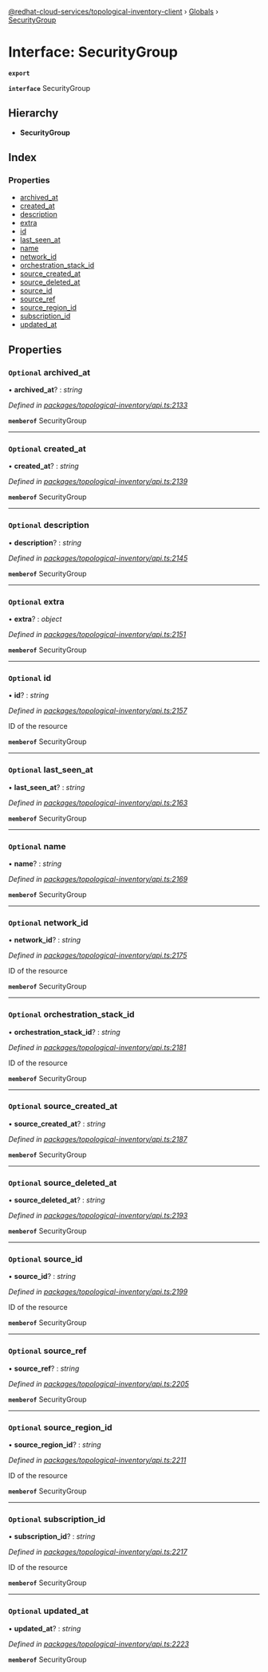 [@redhat-cloud-services/topological-inventory-client](../README.md) › [Globals](../globals.md) › [SecurityGroup](securitygroup.md)

# Interface: SecurityGroup

**`export`** 

**`interface`** SecurityGroup

## Hierarchy

* **SecurityGroup**

## Index

### Properties

* [archived_at](securitygroup.md#optional-archived_at)
* [created_at](securitygroup.md#optional-created_at)
* [description](securitygroup.md#optional-description)
* [extra](securitygroup.md#optional-extra)
* [id](securitygroup.md#optional-id)
* [last_seen_at](securitygroup.md#optional-last_seen_at)
* [name](securitygroup.md#optional-name)
* [network_id](securitygroup.md#optional-network_id)
* [orchestration_stack_id](securitygroup.md#optional-orchestration_stack_id)
* [source_created_at](securitygroup.md#optional-source_created_at)
* [source_deleted_at](securitygroup.md#optional-source_deleted_at)
* [source_id](securitygroup.md#optional-source_id)
* [source_ref](securitygroup.md#optional-source_ref)
* [source_region_id](securitygroup.md#optional-source_region_id)
* [subscription_id](securitygroup.md#optional-subscription_id)
* [updated_at](securitygroup.md#optional-updated_at)

## Properties

### `Optional` archived_at

• **archived_at**? : *string*

*Defined in [packages/topological-inventory/api.ts:2133](https://github.com/RedHatInsights/javascript-clients/blob/master/packages/topological-inventory/api.ts#L2133)*

**`memberof`** SecurityGroup

___

### `Optional` created_at

• **created_at**? : *string*

*Defined in [packages/topological-inventory/api.ts:2139](https://github.com/RedHatInsights/javascript-clients/blob/master/packages/topological-inventory/api.ts#L2139)*

**`memberof`** SecurityGroup

___

### `Optional` description

• **description**? : *string*

*Defined in [packages/topological-inventory/api.ts:2145](https://github.com/RedHatInsights/javascript-clients/blob/master/packages/topological-inventory/api.ts#L2145)*

**`memberof`** SecurityGroup

___

### `Optional` extra

• **extra**? : *object*

*Defined in [packages/topological-inventory/api.ts:2151](https://github.com/RedHatInsights/javascript-clients/blob/master/packages/topological-inventory/api.ts#L2151)*

**`memberof`** SecurityGroup

___

### `Optional` id

• **id**? : *string*

*Defined in [packages/topological-inventory/api.ts:2157](https://github.com/RedHatInsights/javascript-clients/blob/master/packages/topological-inventory/api.ts#L2157)*

ID of the resource

**`memberof`** SecurityGroup

___

### `Optional` last_seen_at

• **last_seen_at**? : *string*

*Defined in [packages/topological-inventory/api.ts:2163](https://github.com/RedHatInsights/javascript-clients/blob/master/packages/topological-inventory/api.ts#L2163)*

**`memberof`** SecurityGroup

___

### `Optional` name

• **name**? : *string*

*Defined in [packages/topological-inventory/api.ts:2169](https://github.com/RedHatInsights/javascript-clients/blob/master/packages/topological-inventory/api.ts#L2169)*

**`memberof`** SecurityGroup

___

### `Optional` network_id

• **network_id**? : *string*

*Defined in [packages/topological-inventory/api.ts:2175](https://github.com/RedHatInsights/javascript-clients/blob/master/packages/topological-inventory/api.ts#L2175)*

ID of the resource

**`memberof`** SecurityGroup

___

### `Optional` orchestration_stack_id

• **orchestration_stack_id**? : *string*

*Defined in [packages/topological-inventory/api.ts:2181](https://github.com/RedHatInsights/javascript-clients/blob/master/packages/topological-inventory/api.ts#L2181)*

ID of the resource

**`memberof`** SecurityGroup

___

### `Optional` source_created_at

• **source_created_at**? : *string*

*Defined in [packages/topological-inventory/api.ts:2187](https://github.com/RedHatInsights/javascript-clients/blob/master/packages/topological-inventory/api.ts#L2187)*

**`memberof`** SecurityGroup

___

### `Optional` source_deleted_at

• **source_deleted_at**? : *string*

*Defined in [packages/topological-inventory/api.ts:2193](https://github.com/RedHatInsights/javascript-clients/blob/master/packages/topological-inventory/api.ts#L2193)*

**`memberof`** SecurityGroup

___

### `Optional` source_id

• **source_id**? : *string*

*Defined in [packages/topological-inventory/api.ts:2199](https://github.com/RedHatInsights/javascript-clients/blob/master/packages/topological-inventory/api.ts#L2199)*

ID of the resource

**`memberof`** SecurityGroup

___

### `Optional` source_ref

• **source_ref**? : *string*

*Defined in [packages/topological-inventory/api.ts:2205](https://github.com/RedHatInsights/javascript-clients/blob/master/packages/topological-inventory/api.ts#L2205)*

**`memberof`** SecurityGroup

___

### `Optional` source_region_id

• **source_region_id**? : *string*

*Defined in [packages/topological-inventory/api.ts:2211](https://github.com/RedHatInsights/javascript-clients/blob/master/packages/topological-inventory/api.ts#L2211)*

ID of the resource

**`memberof`** SecurityGroup

___

### `Optional` subscription_id

• **subscription_id**? : *string*

*Defined in [packages/topological-inventory/api.ts:2217](https://github.com/RedHatInsights/javascript-clients/blob/master/packages/topological-inventory/api.ts#L2217)*

ID of the resource

**`memberof`** SecurityGroup

___

### `Optional` updated_at

• **updated_at**? : *string*

*Defined in [packages/topological-inventory/api.ts:2223](https://github.com/RedHatInsights/javascript-clients/blob/master/packages/topological-inventory/api.ts#L2223)*

**`memberof`** SecurityGroup
